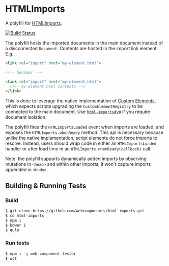 # HTMLImports

A polyfill for [HTMLImports](https://www.w3.org/TR/html-imports/).

[![Build Status](https://travis-ci.org/webcomponents/html-imports.svg?branch=master)](https://travis-ci.org/webcomponents/html-imports)

The polyfill hosts the imported documents in the main document instead of a disconnected `Document`. Contents are hosted in the import link element. E.g.

```html
<link rel="import" href="my-element.html">

<!-- becomes -->

<link rel="import" href="my-element.html">
  <!-- my-element.html contents -->
</link>
```

This is done to leverage the native implementation of [Custom Elements](https://www.w3.org/TR/custom-elements), which expects scripts upgrading the `CustomElementRegistry` to be connected to the main document. Use [`html-imports#v0`](https://github.com/webcomponents/html-imports/tree/v0) if you require document isolation.

The polyfill fires the `HTMLImportsLoaded` event when imports are loaded, and exposes the `HTMLImports.whenReady` method. This api is necessary because unlike the native implementation, script elements do not force imports to resolve. Instead, users should wrap code in either an `HTMLImportsLoaded` handler or after load time in an `HTMLImports.whenReady(callback)` call.

Note: the polyfill supports dynamically added imports by observing mutations in `<head>` and within other imports; it won't capture imports appended in `<body>`.

## Building & Running Tests

### Build

```bash
$ git clone https://github.com/webcomponents/html-imports.git
$ cd html-imports
$ npm i
$ bower i
$ gulp
```

### Run tests

```bash
$ npm i -g web-component-tester
$ wct
```
